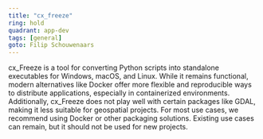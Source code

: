 ```yaml
---
title: "cx_freeze"
ring: hold
quadrant: app-dev
tags: [general]
goto: Filip Schouwenaars
---
```


cx_Freeze is a tool for converting Python scripts into standalone executables for Windows, macOS, and Linux. While it remains functional, modern alternatives like Docker offer more flexible and reproducible ways to distribute applications, especially in containerized environments. Additionally, cx_Freeze does not play well with certain packages like GDAL, making it less suitable for geospatial projects. For most use cases, we recommend using Docker or other packaging solutions. Existing use cases can remain, but it should not be used for new projects.
